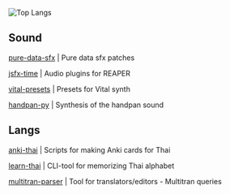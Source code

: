 
![Top Langs](https://github-readme-stats.vercel.app/api/top-langs/?username=grt-pretender&hide_progress=true)

<!--
### Hi there 👋
**grt-pretender/grt-pretender** is a ✨ _special_ ✨ repository because its `README.md` (this file) appears on your GitHub profile.
Here are some ideas to get you started:
- 🔭 I’m currently working on ...
- 🌱 I’m currently learning ...
- 👯 I’m looking to collaborate on ...
- 📫 How to reach me: ...
![CodePen](https://img.shields.io/badge/Codepen-000000?style=for-the-badge&logo=codepen&logoColor=white)
![Python](https://img.shields.io/badge/python-3670A0?style=for-the-badge&logo=python&logoColor=ffdd54
-->

## Sound

[pure-data-sfx](https://github.com/grt-pretender/pure-data-sfx/) | Pure data sfx patches

[jsfx-time](https://github.com/grt-pretender/jsfx-time/) | Audio plugins for REAPER

[vital-presets](https://github.com/grt-pretender/vital-presets/) | Presets for Vital synth

[handpan-py](https://github.com/grt-pretender/handpan-py/) | Synthesis of the handpan sound

## Langs

[anki-thai](https://github.com/grt-pretender/anki-thai/) | Scripts for making Anki cards for Thai  

[learn-thai](https://github.com/grt-pretender/learn-thai/) | CLI-tool for memorizing Thai alphabet

[multitran-parser](https://github.com/grt-pretender/multitran-parser/) | Tool for translators/editors - Multitran queries


<!--
## My studies

[dafx-code](https://github.com/grt-pretender/dafx-code/) | Code for "DAFX: Digital Audio Effects" by Udo Zölzer
[kana-me](https://github.com/grt-pretender/kana-me/) | CLI-tool for memorizing Japanese Hiragana/Katakana in Rust
[dafx-projects](https://github.com/grt-pretender/dafx-projects/) | My implementations of concepts from "DAFX: Digital Audio Effects" 
[farnell-designing-sound](https://github.com/grt-pretender/farnell-designing-sound/) | Exercises from Andy Farnell's "Designing sound"
[audio-prog](https://github.com/grt-pretender/audio-prog/) | Exercises from "The Audio Programming Book", Boulanger / Lazzarini

[reading-kernighan-ritchie](https://github.com/grt-pretender/reading-kernighan-ritchie/) | Solutions to exercises
[exercism-ex](https://github.com/grt-pretender/exercism-ex/) | Solutions to Rust, C++ tracks
[reading-sicp](https://github.com/grt-pretender/reading-sicp/) | Solutions to some exercises from "Structure and Interpretation of Computer Programs".
[messier-rust](https://github.com/grt-pretender/messier-rust/) | Exercises from Ric Messier's "Beginning Rust Programming"
[codewars-jam](https://github.com/grt-pretender/codewars-jam/) 
[leetcode-snippets](https://github.com/grt-pretender/leetcode-snippets/)
[advent-of-code](https://github.com/grt-pretender/advent-of-code/) 

## My projects
[specky](https://github.com/grt-pretender/specky/) | Time & audio spectrum analyzer for sound design
[scrambling-jam](https://github.com/grt-pretender/scrambling-jam/) | Tool for translators/editors - Generating texts with mistakes
[randizer](https://github.com/grt-pretender/randizer/) | Web app for practicing improvisation
[turkish-numbers](https://github.com/grt-pretender/turkish-numbers/) | CLI-tool for memorizing Turkish numbers in Rust
[keyword-classifier](https://github.com/grt-pretender/keyword-classifier) | Glossary generator (patent documentation) 
[sport-scraper](https://github.com/grt-pretender/sport-scraper) | Jupyter Notebook for exploring sport TV channel playlist
[genuary-2021](https://github.com/grt-pretender/genuary-2021/) | Entries for generative art challenge
[yeni-fiil](https://github.com/grt-pretender/yeni-fiil/) | Guessing game for memorizing Turkish verb forms
 
[modelland](https://github.com/grt-pretender/modelland/) | A collection of ML models, different cases
[inside-robotics](https://github.com/grt-pretender/inside-robotics) | Different simulations & exercises for Russ Tedrake's MIT courses
[cs50-ai](https://github.com/grt-pretender/cs50-ai/) | Algos/projects for CS50's "Introduction to Artificial Intelligence with Python"
-->





